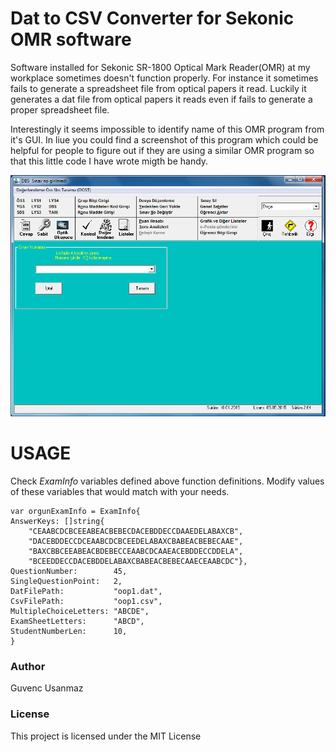 # Dat to CSV Converter for Sekonic OMR software
Software installed for Sekonic SR-1800 Optical Mark Reader(OMR) at my workplace sometimes doesn't function properly. For instance it sometimes fails to generate a spreadsheet file from optical papers it read. Luckily it generates a dat file from optical papers it reads even if fails to generate a proper spreadsheet file.

Interestingly it seems impossible to identify name of this OMR program from it's GUI. In liue you could find a screenshot of this program which could be helpful for people to figure out if they are using a similar OMR program so that this little code I have wrote migth be handy.

![Sekonic OMR Software SS](/images/sekonic_ss.png)

# USAGE

Check *ExamInfo* variables defined above function definitions. Modify values of these variables that would match with your needs.

    var orgunExamInfo = ExamInfo{
	AnswerKeys: []string{
		"CEAABCDCBCEEABEACBEBECDACEBDDECCDAAEDELABAXCB",
		"DACEBDDECCDCEAABCDCBCEEDELABAXCBABEACBEBECAAE",
		"BAXCBBCEEABEACBDEBECCEAABCDCAAEACEBDDECCDDELA",
		"BCEEDDECCDACEBDDELABAXCBABEACBEBECAAECEAABCDC"},
	QuestionNumber:        45,
	SingleQuestionPoint:   2,
	DatFilePath:           "oop1.dat",
	CsvFilePath:           "oop1.csv",
	MultipleChoiceLetters: "ABCDE",
	ExamSheetLetters:      "ABCD",
	StudentNumberLen:      10,
    }



### Author
Guvenc Usanmaz

### License
This project is licensed under the MIT License